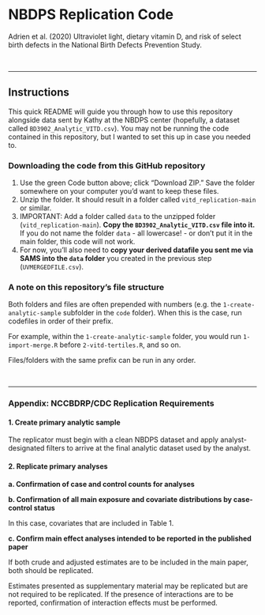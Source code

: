 
# NBDPS Replication Code

Adrien et al. (2020) Ultraviolet light, dietary vitamin D, and risk of
select birth defects in the National Birth Defects Prevention Study.

<br>

-----

## Instructions

This quick README will guide you through how to use this repository
alongside data sent by Kathy at the NBDPS center (hopefully, a dataset
called `BD3902_Analytic_VITD.csv`). You may not be running the code
contained in this repository, but I wanted to set this up in case you
needed to.

### Downloading the code from this GitHub repository

1.  Use the green Code button above; click “Download ZIP.” Save the
    folder somewhere on your computer you’d want to keep these files.
2.  Unzip the folder. It should result in a folder called
    `vitd_replication-main` or similar.
3.  IMPORTANT: Add a folder called `data` to the unzipped folder
    (`vitd_replication-main`). **Copy the `BD3902_Analytic_VITD.csv`
    file into it.** If you do not name the folder `data` - all
    lowercase\! - or don’t put it in the main folder, this code will not
    work.
4.  For now, you’ll also need to **copy your derived datafile you sent
    me via SAMS into the `data` folder** you created in the previous
    step (`UVMERGEDFILE.csv`).

### A note on this repository’s file structure

Both folders and files are often prepended with numbers (e.g. the
`1-create-analytic-sample` subfolder in the `code` folder). When this is
the case, run codefiles in order of their prefix.

For example, within the `1-create-analytic-sample` folder, you would run
`1-import-merge.R` before `2-vitd-tertiles.R`, and so on.

Files/folders with the same prefix can be run in any order.

<br>

-----

### Appendix: NCCBDRP/CDC Replication Requirements

#### 1\. Create primary analytic sample

The replicator must begin with a clean NBDPS dataset and apply
analyst-designated filters to arrive at the final analytic dataset used
by the analyst.

#### 2\. Replicate primary analyses

**a. Confirmation of case and control counts for analyses**

**b. Confirmation of all main exposure and covariate distributions by
case-control status**

In this case, covariates that are included in Table 1.

**c. Confirm main effect analyses intended to be reported in the
published paper**

If both crude and adjusted estimates are to be included in the main
paper, both should be replicated.

Estimates presented as supplementary material may be replicated but are
not required to be replicated. If the presence of interactions are to be
reported, confirmation of interaction effects must be performed.

<br>
